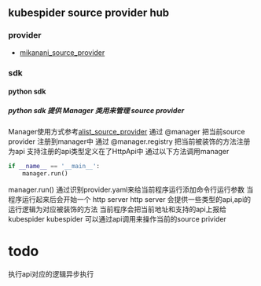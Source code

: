 ## kubespider source provider hub

### provider

- [mikanani_source_provider](providers%2Fmikanani_source_provider)

### sdk

#### python sdk

##### python sdk 提供 Manager 类用来管理 source provider

Manager使用方式参考[alist_source_provider](providers%2Falist_source_provider)
通过 @manager 把当前source provider 注册到manager中
通过 @manager.registry 把当前被装饰的方法注册为api
支持注册的api类型定义在了HttpApi中
通过以下方法调用manager
```python
if __name__ == '__main__':
    manager.run()
```
manager.run() 通过识别provider.yaml来给当前程序运行添加命令行运行参数
当程序运行起来后会开始一个 http server
http server 会提供一些类型的api,api的运行逻辑为对应被装饰的方法
当前程序会把当前地址和支持的api上报给kubespider
kubespider 可以通过api调用来操作当前的source privider

# todo
执行api对应的逻辑异步执行
